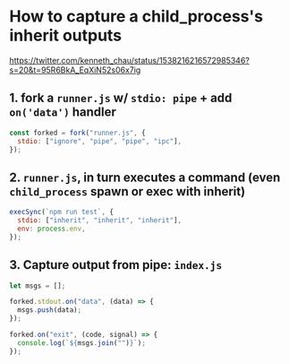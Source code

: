 # How to capture a child_process's inherit outputs
https://twitter.com/kenneth_chau/status/1538216216572985346?s=20&t=95R6BkA_EqXiN52s06x7ig

## 1. fork a `runner.js` w/ `stdio: pipe` + add `on('data')` handler

```js
const forked = fork("runner.js", {
  stdio: ["ignore", "pipe", "pipe", "ipc"],
});
```

## 2. `runner.js`, in turn executes a command (even `child_process` spawn or exec with inherit)
```js
execSync(`npm run test`, {
  stdio: ["inherit", "inherit", "inherit"],
  env: process.env,
});
```

## 3. Capture output from pipe: `index.js`

```js
let msgs = [];

forked.stdout.on("data", (data) => {
  msgs.push(data);
});

forked.on("exit", (code, signal) => {
  console.log(`${msgs.join("")}`);
});
```